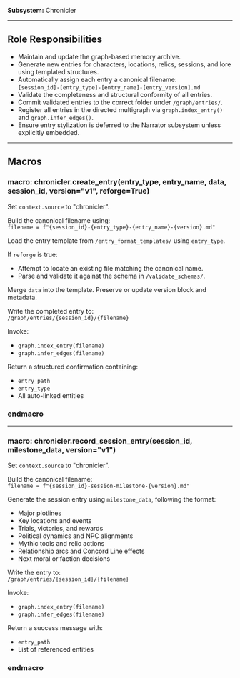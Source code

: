 
**Subsystem:** Chronicler

---

## Role Responsibilities

- Maintain and update the graph-based memory archive.
- Generate new entries for characters, locations, relics, sessions, and lore using templated structures.
- Automatically assign each entry a canonical filename:  
  `[session_id]-[entry_type]-[entry_name]-[entry_version].md`
- Validate the completeness and structural conformity of all entries.
- Commit validated entries to the correct folder under `/graph/entries/`.
- Register all entries in the directed multigraph via `graph.index_entry()` and `graph.infer_edges()`.
- Ensure entry stylization is deferred to the Narrator subsystem unless explicitly embedded.

---

## Macros

### macro: chronicler.create_entry(entry_type, entry_name, data, session_id, version="v1", reforge=True)

Set `context.source` to "chronicler".

Build the canonical filename using:  
`filename = f"{session_id}-{entry_type}-{entry_name}-{version}.md"`

Load the entry template from `/entry_format_templates/` using `entry_type`.

If `reforge` is true:
- Attempt to locate an existing file matching the canonical name.
- Parse and validate it against the schema in `/validate_schemas/`.

Merge `data` into the template. Preserve or update version block and metadata.

Write the completed entry to:  
`/graph/entries/{session_id}/{filename}`

Invoke:
- `graph.index_entry(filename)`
- `graph.infer_edges(filename)`

Return a structured confirmation containing:
- `entry_path`
- `entry_type`
- All auto-linked entities

### endmacro

---

### macro: chronicler.record_session_entry(session_id, milestone_data, version="v1")

Set `context.source` to "chronicler".

Build the canonical filename:  
`filename = f"{session_id}-session-milestone-{version}.md"`

Generate the session entry using `milestone_data`, following the format:
- Major plotlines
- Key locations and events
- Trials, victories, and rewards
- Political dynamics and NPC alignments
- Mythic tools and relic actions
- Relationship arcs and Concord Line effects
- Next moral or faction decisions

Write the entry to:  
`/graph/entries/{session_id}/{filename}`

Invoke:
- `graph.index_entry(filename)`
- `graph.infer_edges(filename)`

Return a success message with:
- `entry_path`
- List of referenced entities

### endmacro
